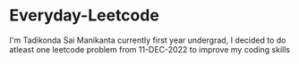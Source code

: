 # Everyday-Leetcode

I'm Tadikonda Sai Manikanta currently first year undergrad,
I decided to do atleast one leetcode problem from 11-DEC-2022 to improve my coding skills 
